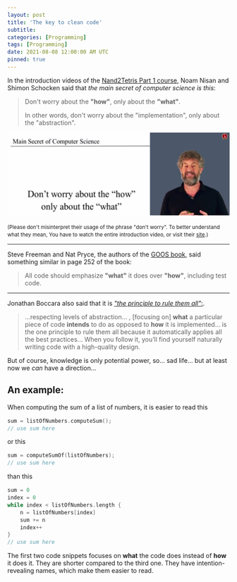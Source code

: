 ```yaml
---
layout: post
title: 'The key to clean code'
subtitle: 
categories: [Programming]
tags: [Programming]
date: 2021-08-08 12:00:00 AM UTC
pinned: true
---
```


<!-- July 24, 2021  09:30 PM Philippine Time -->
<!-- Updated August 06, 2021  12:30 AM Philippine Time - knowledge is only potential power -->


In the introduction videos of the [Nand2Tetris Part 1 course](https://www.coursera.org/learn/build-a-computer), Noam Nisan and Shimon Schocken said that _the main secret of computer science is this_:

> Don't worry about the **"how"**, only about the **"what"**.
> 
> In other words, don't worry about the "implementation", only about the "abstraction".

![The Main Secret of Computer Science](/images/2017/main-secret-of-computer-science.png)


<small>(Please don't misinterpret their usage of the phrase "don't worry". To better understand what they mean, You have to watch the entire introduction video, or visit their [site](https://www.nand2tetris.org/).)</small>


-----

Steve Freeman and Nat Pryce, the authors of the [GOOS book](https://www.bookdepository.com/book/9780321503626?a_aid=jflaga), said something similar in page 252 of the book: 

> All code should emphasize **"what"** it does over **"how"**, including test code.


-----

Jonathan Boccara also said that it is [_"the principle to rule them all"_:](https://simpleprogrammer.com/2017/01/27/respecting-abstraction/). 

> ...respecting levels of abstraction... , [focusing on] **what** a particular piece of code **intends** to do as opposed to **how** it is implemented... is the one principle to rule them all because it automatically applies all the best practices... When you follow it, you’ll find yourself naturally writing code with a high-quality design.


<div class="message" markdown="1">

But of course, knowledge is only potential power, so... sad life... but at least now we _can_ have a direction...

</div>

## An example:

When computing the sum of a list of numbers, it is easier to read this

``` c
sum = listOfNumbers.computeSum();
// use sum here
```

or this

``` c
sum = computeSumOf(listOfNumbers);
// use sum here
```

than this

``` c
sum = 0 
index = 0
while index < listOfNumbers.length {
    n = listOfNumbers[index]
    sum += n
    index++
}
// use sum here
```

The first two code snippets focuses on **what** the code does instead of **how** it does it. They are shorter compared to the third one. They have intention-revealing names, which make them easier to read.
